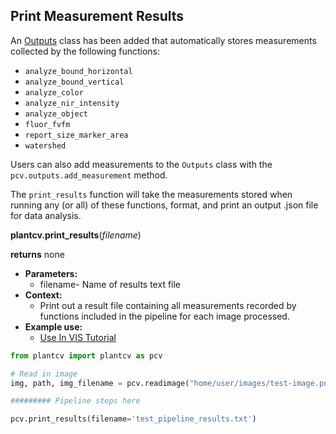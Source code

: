 ## Print Measurement Results 

An [Outputs](outputs.md) class has been added that automatically stores measurements collected by the following 
functions:

* `analyze_bound_horizontal`
* `analyze_bound_vertical`
* `analyze_color`
* `analyze_nir_intensity`
* `analyze_object`
* `fluor_fvfm`
* `report_size_marker_area`
* `watershed`

Users can also add measurements to the `Outputs` class with the `pcv.outputs.add_measurement` method.


The `print_results` function will take the measurements stored when running any (or all) of these functions, format, and 
print an output .json file for data analysis. 

**plantcv.print_results**(*filename*)

**returns** none

- **Parameters:**
    - filename- Name of results text file
- **Context:**
    - Print out a result file containing all measurements recorded by functions included in the pipeline
      for each image processed.  
- **Example use:**
    - [Use In VIS Tutorial](vis_tutorial.md)  

```python
from plantcv import plantcv as pcv

# Read in image
img, path, img_filename = pcv.readimage("home/user/images/test-image.png")

######### Pipeline steps here 

pcv.print_results(filename='test_pipeline_results.txt')
```

